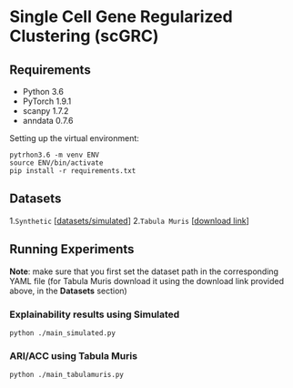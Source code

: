 # Single Cell Gene Regularized Clustering (scGRC)


## Requirements
* Python 3.6 
* PyTorch 1.9.1
* scanpy 1.7.2
* anndata 0.7.6

Setting up the virtual environment:
```
pytrhon3.6 -m venv ENV
source ENV/bin/activate
pip install -r requirements.txt
```

## Datasets 
1.`Synthetic`  [[datasets/simulated](https://drive.google.com/file/d/131QbARRHcYb9c7KgZXJ2jSXFRhSVRhss/view?usp=sharing)]
2.`Tabula Muris` [[download link](https://figshare.com/projects/Tabula_Muris_Transcriptomic_characterization_of_20_organs_and_tissues_from_Mus_musculus_at_single_cell_resolution/27733)]


## Running Experiments

**Note**: make sure that you first set the dataset path in the corresponding YAML file (for Tabula Muris download it using the download link provided above, in the **Datasets** section)

### Explainability results using Simulated
```
python ./main_simulated.py 
```

### ARI/ACC using Tabula Muris

```
python ./main_tabulamuris.py 
```

